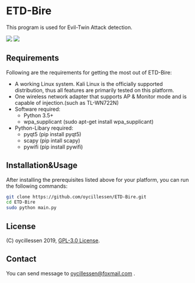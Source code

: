 # ETD-Bire
This program is used for Evil-Twin Attack detection.
<p align="left">
<img src="https://img.shields.io/badge/Python-3-blue.svg"></a> <img src="https://img.shields.io/badge/license-GPLv3-red.svg">
</p>

## Requirements

Following are the requirements for getting the most out of ETD-Bire:

- A working Linux system. Kali Linux is the officially supported distribution, thus all features are primarily tested on this platform.
- One wireless network adapter that supports AP & Monitor mode and is capable of injection.(such as TL-WN722N)
- Software required:
	* Python 3.5+
	* wpa_supplicant (sudo apt-get install wpa_supplicant)
- Python-Libary required:
	* pyqt5 (pip install pyqt5)
	* scapy (pip intall scapy)
	* pywifi (pip install pywifi)
	
## Installation&Usage

After installing the prerequisites listed above for your platform, you can
run the following commands:

```bash
git clone https://github.com/oycillessen/ETD-Bire.git
cd ETD-Bire
sudo python main.py
```

## License

(C) oycillessen 2019, [GPL-3.0 License].

[GPL-3.0 License]: https://opensource.org/licenses/GPL-3.0

## Contact

You can send message to oycillessen@foxmail.com .
